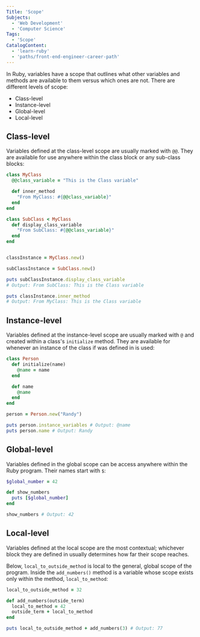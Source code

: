 ```yaml
---
Title: 'Scope'
Subjects:
  - 'Web Development'
  - 'Computer Science'
Tags:
  - 'Scope'
CatalogContent:
  - 'learn-ruby'
  - 'paths/front-end-engineer-career-path'
---
```


In Ruby, variables have a scope that outlines what other variables and methods are available to them versus which ones are not. There are different levels of scope:

- Class-level
- Instance-level
- Global-level
- Local-level

## Class-level

Variables defined at the class-level scope are usually marked with `@@`. They are available for use anywhere within the class block or any sub-class blocks:

```rb
class MyClass
  @@class_variable = "This is the Class variable"

  def inner_method
    "From MyClass: #{@@class_variable}"
  end
end

class SubClass < MyClass
  def display_class_variable
    "From SubClass: #{@@class_variable}"
  end
end


classInstance = MyClass.new()

subClassInstance = SubClass.new()

puts subClassInstance.display_class_variable
# Output: From SubClass: This is the Class variable

puts classInstance.inner_method
# Output: From MyClass: This is the Class variable
```

## Instance-level

Variables defined at the instance-level scope are usually marked with `@` and created within a class's `initialize` method. They are available for whenever an instance of the class if was defined in is used:

```rb
class Person
  def initialize(name)
    @name = name
  end

  def name
    @name
  end
end

person = Person.new("Randy")

puts person.instance_variables # Output: @name
puts person.name # Output: Randy
```

## Global-level

Variables defined in the global scope can be access anywhere within the Ruby program. Their names start with `$`:

```rb
$global_number = 42

def show_numbers
  puts [$global_number]
end

show_numbers # Output: 42
```

## Local-level

Variables defined at the local scope are the most contextual; whichever block they are defined in usually determines how far their scope reaches.

Below, `local_to_outside_method` is local to the general, global scope of the program. Inside the `add_numbers()` method is a variable whose scope exists only within the method, `local_to_method`:

```rb
local_to_outside_method = 32

def add_numbers(outside_term)
  local_to_method = 42
  outside_term + local_to_method
end

puts local_to_outside_method + add_numbers(3) # Output: 77
```
